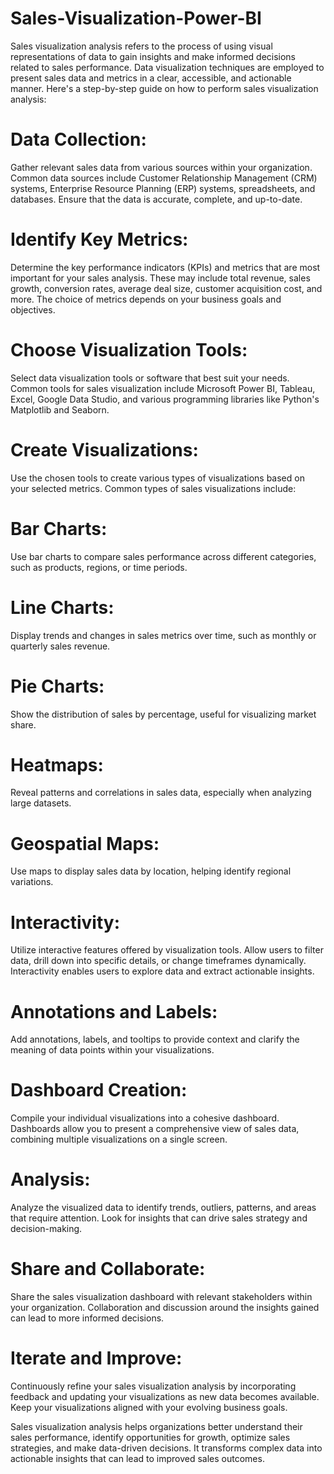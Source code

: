 # Sales-Visualization-Power-BI
Sales visualization analysis refers to the process of using visual representations of data to gain insights and make informed decisions related to sales performance. Data visualization techniques are employed to present sales data and metrics in a clear, accessible, and actionable manner. Here's a step-by-step guide on how to perform sales visualization analysis:

# Data Collection: 
Gather relevant sales data from various sources within your organization. Common data sources include Customer Relationship Management (CRM) systems, Enterprise Resource Planning (ERP) systems, spreadsheets, and databases. Ensure that the data is accurate, complete, and up-to-date.

# Identify Key Metrics: 
Determine the key performance indicators (KPIs) and metrics that are most important for your sales analysis. These may include total revenue, sales growth, conversion rates, average deal size, customer acquisition cost, and more. The choice of metrics depends on your business goals and objectives.

# Choose Visualization Tools: 
Select data visualization tools or software that best suit your needs. Common tools for sales visualization include Microsoft Power BI, Tableau, Excel, Google Data Studio, and various programming libraries like Python's Matplotlib and Seaborn.

# Create Visualizations: 
Use the chosen tools to create various types of visualizations based on your selected metrics. Common types of sales visualizations include:


# Bar Charts: 
Use bar charts to compare sales performance across different categories, such as products, regions, or time periods.

# Line Charts:
Display trends and changes in sales metrics over time, such as monthly or quarterly sales revenue.

# Pie Charts: 
Show the distribution of sales by percentage, useful for visualizing market share.

# Heatmaps:
Reveal patterns and correlations in sales data, especially when analyzing large datasets.

# Geospatial Maps: 
Use maps to display sales data by location, helping identify regional variations.

# Interactivity: 
Utilize interactive features offered by visualization tools. Allow users to filter data, drill down into specific details, or change timeframes dynamically. Interactivity enables users to explore data and extract actionable insights.


# Annotations and Labels:
Add annotations, labels, and tooltips to provide context and clarify the meaning of data points within your visualizations.

# Dashboard Creation: 
Compile your individual visualizations into a cohesive dashboard. Dashboards allow you to present a comprehensive view of sales data, combining multiple visualizations on a single screen.

# Analysis:
Analyze the visualized data to identify trends, outliers, patterns, and areas that require attention. Look for insights that can drive sales strategy and decision-making.

# Share and Collaborate:
Share the sales visualization dashboard with relevant stakeholders within your organization. Collaboration and discussion around the insights gained can lead to more informed decisions.

# Iterate and Improve: 
Continuously refine your sales visualization analysis by incorporating feedback and updating your visualizations as new data becomes available. Keep your visualizations aligned with your evolving business goals.

Sales visualization analysis helps organizations better understand their sales performance, identify opportunities for growth, optimize sales strategies, and make data-driven decisions. It transforms complex data into actionable insights that can lead to improved sales outcomes.
